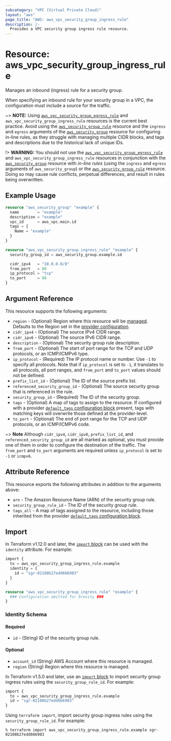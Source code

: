 ```yaml
---
subcategory: "VPC (Virtual Private Cloud)"
layout: "aws"
page_title: "AWS: aws_vpc_security_group_ingress_rule"
description: |-
  Provides a VPC security group ingress rule resource.
---
```


# Resource: aws_vpc_security_group_ingress_rule

Manages an inbound (ingress) rule for a security group.

When specifying an inbound rule for your security group in a VPC, the configuration must include a source for the traffic.

~> **NOTE:** Using [`aws_vpc_security_group_egress_rule`](vpc_security_group_egress_rule.html) and `aws_vpc_security_group_ingress_rule` resources is the current best practice. Avoid using the [`aws_security_group_rule`](security_group_rule.html) resource and the `ingress` and `egress` arguments of the [`aws_security_group`](security_group.html) resource for configuring in-line rules, as they struggle with managing multiple CIDR blocks, and tags and descriptions due to the historical lack of unique IDs.

!> **WARNING:** You should not use the [`aws_vpc_security_group_egress_rule`](vpc_security_group_egress_rule.html) and `aws_vpc_security_group_ingress_rule` resources in conjunction with the [`aws_security_group`](security_group.html) resource with _in-line rules_ (using the `ingress` and `egress` arguments of `aws_security_group`) or the [`aws_security_group_rule`](security_group_rule.html) resource. Doing so may cause rule conflicts, perpetual differences, and result in rules being overwritten.

## Example Usage

```terraform
resource "aws_security_group" "example" {
  name        = "example"
  description = "example"
  vpc_id      = aws_vpc.main.id
  tags = {
    Name = "example"
  }
}

resource "aws_vpc_security_group_ingress_rule" "example" {
  security_group_id = aws_security_group.example.id

  cidr_ipv4   = "10.0.0.0/8"
  from_port   = 80
  ip_protocol = "tcp"
  to_port     = 80
}
```

## Argument Reference

This resource supports the following arguments:

* `region` - (Optional) Region where this resource will be [managed](https://docs.aws.amazon.com/general/latest/gr/rande.html#regional-endpoints). Defaults to the Region set in the [provider configuration](https://registry.terraform.io/providers/hashicorp/aws/latest/docs#aws-configuration-reference).
* `cidr_ipv4` - (Optional) The source IPv4 CIDR range.
* `cidr_ipv6` - (Optional) The source IPv6 CIDR range.
* `description` - (Optional) The security group rule description.
* `from_port` - (Optional) The start of port range for the TCP and UDP protocols, or an ICMP/ICMPv6 type.
* `ip_protocol` - (Required) The IP protocol name or number. Use `-1` to specify all protocols. Note that if `ip_protocol` is set to `-1`, it translates to all protocols, all port ranges, and `from_port` and `to_port` values should not be defined.
* `prefix_list_id` - (Optional) The ID of the source prefix list.
* `referenced_security_group_id` - (Optional) The source security group that is referenced in the rule.
* `security_group_id` - (Required) The ID of the security group.
* `tags` - (Optional) A map of tags to assign to the resource. If configured with a provider [`default_tags` configuration block](https://registry.terraform.io/providers/hashicorp/aws/latest/docs#default_tags-configuration-block) present, tags with matching keys will overwrite those defined at the provider-level.
* `to_port` - (Optional) The end of port range for the TCP and UDP protocols, or an ICMP/ICMPv6 code.

~> **Note** Although `cidr_ipv4`, `cidr_ipv6`, `prefix_list_id`, and `referenced_security_group_id` are all marked as optional, you *must* provide one of them in order to configure the destination of the traffic. The `from_port` and `to_port` arguments are required unless `ip_protocol` is set to `-1` or `icmpv6`.

## Attribute Reference

This resource exports the following attributes in addition to the arguments above:

* `arn` - The Amazon Resource Name (ARN) of the security group rule.
* `security_group_rule_id` - The ID of the security group rule.
* `tags_all` - A map of tags assigned to the resource, including those inherited from the provider [`default_tags` configuration block](https://registry.terraform.io/providers/hashicorp/aws/latest/docs#default_tags-configuration-block).

## Import

In Terraform v1.12.0 and later, the [`import` block](https://developer.hashicorp.com/terraform/language/import) can be used with the `identity` attribute. For example:

```terraform
import {
  to = aws_vpc_security_group_ingress_rule.example
  identity = {
    id = "sgr-02108b27edd666983"
  }
}

resource "aws_vpc_security_group_ingress_rule" "example" {
  ### Configuration omitted for brevity ###
}
```

### Identity Schema

#### Required

* `id` - (String) ID of the security group rule.

#### Optional

- `account_id` (String) AWS Account where this resource is managed.
- `region` (String) Region where this resource is managed.

In Terraform v1.5.0 and later, use an [`import` block](https://developer.hashicorp.com/terraform/language/import) to import security group ingress rules using the `security_group_rule_id`. For example:

```terraform
import {
  to = aws_vpc_security_group_ingress_rule.example
  id = "sgr-02108b27edd666983"
}
```

Using `terraform import`, import security group ingress rules using the `security_group_rule_id`. For example:

```console
% terraform import aws_vpc_security_group_ingress_rule.example sgr-02108b27edd666983
```
